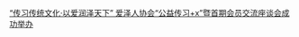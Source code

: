   
[“传习传统文化·以爱润泽天下” 爱泽人协会“公益传习+ⅹ”暨首期会员交流座谈会成功举办](http://www.dianyue.me/archives/297/js4rak6rfpm6pkwa/)